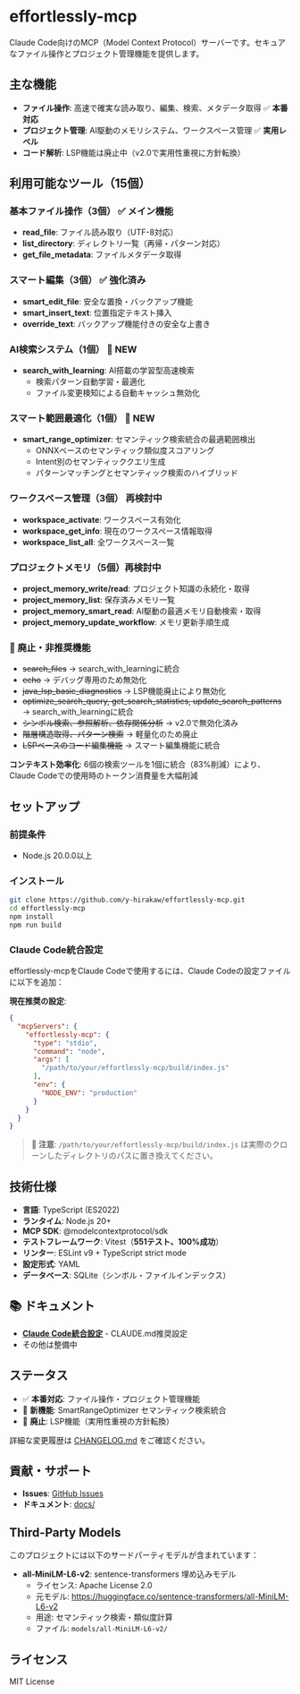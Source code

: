 # effortlessly-mcp

Claude Code向けのMCP（Model Context Protocol）サーバーです。セキュアなファイル操作とプロジェクト管理機能を提供します。

## 主な機能

- **ファイル操作**: 高速で確実な読み取り、編集、検索、メタデータ取得 ✅ **本番対応**
- **プロジェクト管理**: AI駆動のメモリシステム、ワークスペース管理 ✅ **実用レベル**
- **コード解析**: LSP機能は廃止中（v2.0で実用性重視に方針転換）

## 利用可能なツール（15個）

### 基本ファイル操作（3個） ✅ **メイン機能**
- **read_file**: ファイル読み取り（UTF-8対応）
- **list_directory**: ディレクトリ一覧（再帰・パターン対応）
- **get_file_metadata**: ファイルメタデータ取得

### スマート編集（3個） ✅ **強化済み**
- **smart_edit_file**: 安全な置換・バックアップ機能
- **smart_insert_text**: 位置指定テキスト挿入
- **override_text**: バックアップ機能付きの安全な上書き

### AI検索システム（1個） 🚀 **NEW**
- **search_with_learning**: AI搭載の学習型高速検索
  - 検索パターン自動学習・最適化
  - ファイル変更検知による自動キャッシュ無効化

### スマート範囲最適化（1個） 🚀 **NEW**
- **smart_range_optimizer**: セマンティック検索統合の最適範囲検出
  - ONNXベースのセマンティック類似度スコアリング
  - Intent別のセマンティッククエリ生成
  - パターンマッチングとセマンティック検索のハイブリッド

### ワークスペース管理（3個） **再検討中**
- **workspace_activate**: ワークスペース有効化
- **workspace_get_info**: 現在のワークスペース情報取得
- **workspace_list_all**: 全ワークスペース一覧

### プロジェクトメモリ（5個）**再検討中**
- **project_memory_write/read**: プロジェクト知識の永続化・取得
- **project_memory_list**: 保存済みメモリ一覧
- **project_memory_smart_read**: AI駆動の最適メモリ自動検索・取得  
- **project_memory_update_workflow**: メモリ更新手順生成

### 🚫 廃止・非推奨機能
- ~~search_files~~ → search_with_learningに統合
- ~~echo~~ → デバッグ専用のため無効化
- ~~java_lsp_basic_diagnostics~~ → LSP機能廃止により無効化
- ~~optimize_search_query, get_search_statistics, update_search_patterns~~ → search_with_learningに統合
- ~~シンボル検索、参照解析、依存関係分析~~ → v2.0で無効化済み
- ~~階層構造取得、パターン検索~~ → 軽量化のため廃止
- ~~LSPベースのコード編集機能~~ → スマート編集機能に統合

**コンテキスト効率化**: 6個の検索ツールを1個に統合（83%削減）により、Claude Codeでの使用時のトークン消費量を大幅削減

## セットアップ

### 前提条件
- Node.js 20.0.0以上

### インストール

```bash
git clone https://github.com/y-hirakaw/effortlessly-mcp.git
cd effortlessly-mcp
npm install
npm run build
```

### Claude Code統合設定

effortlessly-mcpをClaude Codeで使用するには、Claude Codeの設定ファイルに以下を追加：

**現在推奨の設定**:
```json
{
  "mcpServers": {
    "effortlessly-mcp": {
      "type": "stdio",
      "command": "node",
      "args": [
        "/path/to/your/effortlessly-mcp/build/index.js"
      ],
      "env": {
        "NODE_ENV": "production"
      }
    }
  }
}
```

> **📝 注意**: `/path/to/your/effortlessly-mcp/build/index.js` は実際のクローンしたディレクトリのパスに置き換えてください。

## 技術仕様

- **言語**: TypeScript (ES2022)
- **ランタイム**: Node.js 20+
- **MCP SDK**: @modelcontextprotocol/sdk
- **テストフレームワーク**: Vitest（**551テスト、100%成功**）
- **リンター**: ESLint v9 + TypeScript strict mode
- **設定形式**: YAML
- **データベース**: SQLite（シンボル・ファイルインデックス）

## 📚 ドキュメント

- **[Claude Code統合設定](docs/CLAUDE-CODE-INTEGRATION.md)** - CLAUDE.md推奨設定
- その他は整備中

## ステータス

- ✅ **本番対応**: ファイル操作・プロジェクト管理機能
- 🚀 **新機能**: SmartRangeOptimizer セマンティック検索統合
- 🚫 **廃止**: LSP機能（実用性重視の方針転換）

詳細な変更履歴は [CHANGELOG.md](CHANGELOG.md) をご確認ください。

## 貢献・サポート

- **Issues**: [GitHub Issues](https://github.com/y-hirakaw/effortlessly-mcp/issues)
- **ドキュメント**: [docs/](docs/)

## Third-Party Models

このプロジェクトには以下のサードパーティモデルが含まれています：

- **all-MiniLM-L6-v2**: sentence-transformers 埋め込みモデル
  - ライセンス: Apache License 2.0
  - 元モデル: https://huggingface.co/sentence-transformers/all-MiniLM-L6-v2
  - 用途: セマンティック検索・類似度計算
  - ファイル: `models/all-MiniLM-L6-v2/`

## ライセンス

MIT License
